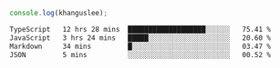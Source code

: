```js
console.log(khanguslee);
```

<!--START_SECTION:waka-->

```txt
TypeScript   12 hrs 28 mins  ███████████████████░░░░░░   75.41 %
JavaScript   3 hrs 24 mins   █████░░░░░░░░░░░░░░░░░░░░   20.60 %
Markdown     34 mins         █░░░░░░░░░░░░░░░░░░░░░░░░   03.47 %
JSON         5 mins          ░░░░░░░░░░░░░░░░░░░░░░░░░   00.52 %
```

<!--END_SECTION:waka-->

<!--
**khanguslee/khanguslee** is a ✨ _special_ ✨ repository because its `README.md` (this file) appears on your GitHub profile.

Here are some ideas to get you started:

- 🔭 I’m currently working on ...
- 🌱 I’m currently learning ...
- 👯 I’m looking to collaborate on ...
- 🤔 I’m looking for help with ...
- 💬 Ask me about ...
- 📫 How to reach me: ...
- 😄 Pronouns: ...
- ⚡ Fun fact: ...
-->
